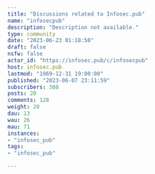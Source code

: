 ```yaml
---
title: "Discussions related to Infosec.pub" 
name: "infosecpub"
description: "Description not available."
type: community
date: "2023-06-23 01:18:50"
draft: false
nsfw: false
actor_id: "https://infosec.pub/c/infosecpub"
host: infosec.pub
lastmod: "1969-12-31 19:00:00"
published: "2023-06-07 23:11:59"
subscribers: 308
posts: 20
comments: 128
weight: 20
dau: 13
wau: 26
mau: 71
instances:
- "infosec_pub"
tags: 
- "infosec_pub"

---
```

